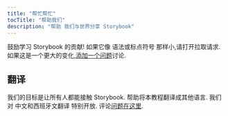 ```yaml
---
title: "帮忙帮忙"
tocTitle: "帮助我们"
description: "帮助 我们与世界分享 Storybook"
---
```


鼓励学习 Storybook 的贡献! 如果它像 语法或标点符号 那样小,请打开拉取请求. 如果这是一个更大的变化,[添加一个问题](https://github.com/chromaui/learnstorybook.com/issues)讨论.

## 翻译

我们的目标是让所有人都能接触 Storybook. 帮助将本教程翻译成其他语言. 我们对 中文和西班牙文翻译 特别开放. 评论[问题在这里](https://github.com/chromaui/learnstorybook.com/issues/3).
